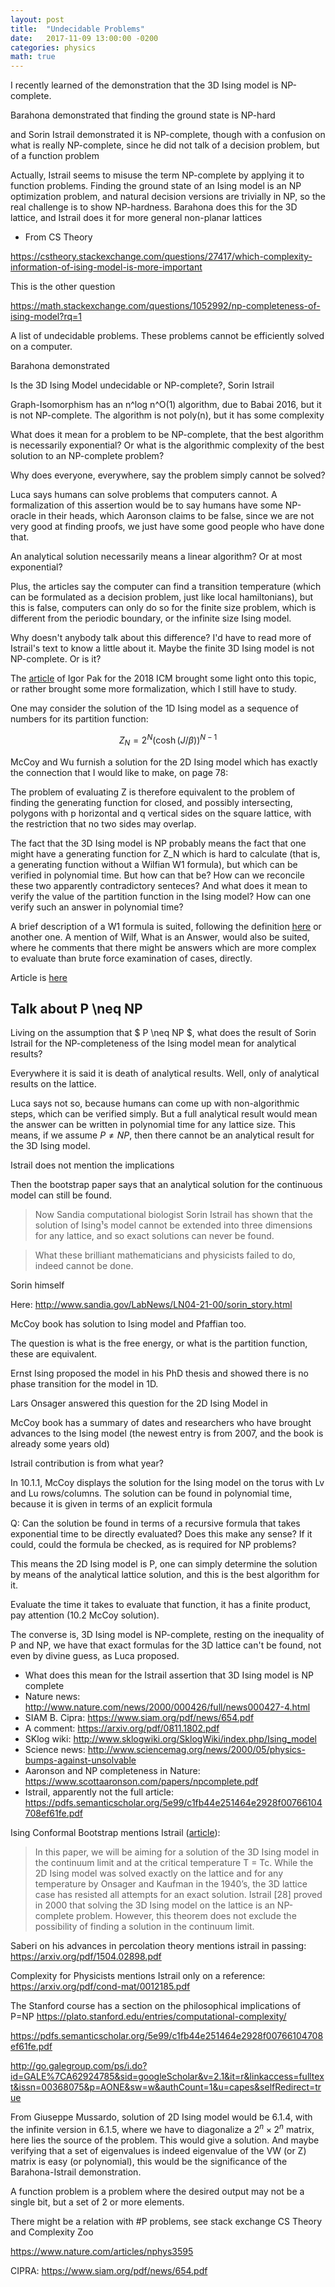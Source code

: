 ```yaml
---
layout: post
title:  "Undecidable Problems"
date:   2017-11-09 13:00:00 -0200
categories: physics
math: true
---
```


I recently learned of the demonstration
that the 3D Ising model is NP-complete.

Barahona demonstrated that finding the ground state is NP-hard

and Sorin Istrail demonstrated it is NP-complete,
though with a confusion on what is really NP-complete,
since he did not talk of a decision problem,
but of a function problem

Actually, Istrail seems to misuse the term NP-complete by applying it to function problems. Finding the ground state of an Ising model is an NP optimization problem, and natural decision versions are trivially in NP, so the real challenge is to show NP-hardness. Barahona does this for the 3D lattice, and Istrail does it for more general non-planar lattices
- From CS Theory

https://cstheory.stackexchange.com/questions/27417/which-complexity-information-of-ising-model-is-more-important

This is the other question

https://math.stackexchange.com/questions/1052992/np-completeness-of-ising-model?rq=1



A list of undecidable problems.
These problems cannot be efficiently solved on a computer.

Barahona demonstrated

Is the 3D Ising Model undecidable or NP-complete?, Sorin Istrail

Graph-Isomorphism has an n^log n^O(1) algorithm,
due to Babai 2016, but it is not NP-complete.
The algorithm is not poly(n), but it has some complexity

What does it mean for a problem to be NP-complete, that
the best algorithm is necessarily exponential?
Or what is the algorithmic complexity of the best
solution to an NP-complete problem?

Why does everyone, everywhere, say the problem simply
cannot be solved?

Luca says humans can solve problems that computers cannot.
A formalization of this assertion would be to say
humans have some NP-oracle in their heads, which
Aaronson claims to be false, since we are not very good
at finding proofs, we just have some good people
who have done that.

An analytical solution necessarily means a linear
algorithm? Or at most exponential?

Plus, the articles say the computer can find
a transition temperature (which can be formulated
as a decision problem, just like local hamiltonians),
but this is false, computers can only do so for
the finite size problem, which is different from
the periodic boundary, or the infinite size Ising model.

Why doesn't anybody talk about this difference?
I'd have to read more of Istrail's text to know a little about it.
Maybe the finite 3D Ising model is not NP-complete.
Or is it?

The [article][pak] of Igor Pak for the 2018 ICM brought
some light onto this topic, or rather brought some more
formalization, which I still have to study.

One may consider the solution of the 1D Ising model
as a sequence of numbers for its partition function:

$$Z_N = 2^N ( \cosh(J/\beta))^{N-1}$$

McCoy and Wu furnish a solution for the 2D Ising model
which has exactly the connection that I would like to
make, on page 78:

The problem of evaluating Z is therefore equivalent
to the problem of finding the generating function for closed,
and possibly intersecting,
polygons with p horizontal and q vertical sides on the
square lattice, with the restriction that no two sides may overlap.

The fact that the 3D Ising model is NP probably means
the fact that one might have a generating
function for Z_N which is hard to calculate
(that is, a generating function without a Wilfian W1 formula),
but which can be verified in polynomial time.
But how can that be? How can we reconcile these two
apparently contradictory senteces?
And what does it mean to verify the value of
the partition function in the Ising model?
How can one verify such an answer in polynomial time?

A brief description of a W1 formula is suited, following the
definition [here][pak] or another one.
A mention of Wilf, What is an Answer, would also
be suited, where he comments that there might be answers
which are more complex to evaluate than brute force
examination of cases, directly.

Article is [here][istrail]

[istrail]: https://pdfs.semanticscholar.org/5e99/c1fb44e251464e2928f00766104708ef61fe.pdf
[pak]: https://arxiv.org/abs/1803.06636


## Talk about P \neq NP

Living on the assumption that $ P \neq NP $, what does the result of Sorin Istrail
for the NP-completeness of the Ising model mean for analytical results?

Everywhere it is said it is death of analytical results. Well, only of
analytical results on the lattice.

Luca says not so, because humans can come up with non-algorithmic
steps, which can be verified simply. But a full analytical result
would mean the answer can be written in polynomial time
for any lattice size. This means, if we assume $P \neq NP$,
then there cannot be an analytical result for 
the 3D Ising model.

Istrail does not mention the implications

Then the bootstrap paper says that an analytical solution for the
continuous model can still be found.

> Now Sandia computational biologist Sorin Istrail has shown that the solution of Ising¹s model cannot be extended into three dimensions for any lattice, and so exact solutions can never be found.

> What these brilliant mathematicians and physicists failed to do, indeed cannot be done.

Sorin himself

Here: http://www.sandia.gov/LabNews/LN04-21-00/sorin_story.html

McCoy book has solution to Ising model and Pfaffian too.

The question is what is the free energy, or what is the partition function, these are equivalent.

Ernst Ising proposed the model in his PhD thesis and showed there is no phase transition for the model in 1D.

Lars Onsager answered this question for the 2D Ising Model in

McCoy book has a summary of dates and researchers who have brought advances to the Ising model (the newest entry is from 2007, and the book is already some years old)

Istrail contribution is from what year?

In 10.1.1, McCoy displays the solution for the Ising model on the torus with Lv and Lu rows/columns.
The solution can be found in polynomial time, because it is given in terms of an explicit formula

Q: Can the solution be found in terms of a recursive formula that takes exponential time
to be directly evaluated? Does this make any sense? If it could, could
the formula be checked, as is required for NP problems?

This means the 2D Ising model is P, one can simply determine the solution by
means of the analytical lattice solution, and this is the best algorithm for it.

Evaluate the time it takes to evaluate that function, it has a finite product,
pay attention (10.2 McCoy solution).

The converse is, 3D Ising model is NP-complete, resting on the inequality of P and NP,
we have that exact formulas for the 3D lattice can't be found, not even by
divine guess, as Luca proposed.


- What does this mean for the Istrail assertion that 3D Ising model is NP complete
- Nature news: http://www.nature.com/news/2000/000426/full/news000427-4.html
- SIAM B. Cipra: https://www.siam.org/pdf/news/654.pdf
- A comment: https://arxiv.org/pdf/0811.1802.pdf
- SKlog wiki: http://www.sklogwiki.org/SklogWiki/index.php/Ising_model
- Science news: http://www.sciencemag.org/news/2000/05/physics-bumps-against-unsolvable
- Aaronson and NP completeness in Nature: https://www.scottaaronson.com/papers/npcomplete.pdf
- Istrail, apparently not the full article: https://pdfs.semanticscholar.org/5e99/c1fb44e251464e2928f00766104708ef61fe.pdf

Ising Conformal Bootstrap mentions Istrail ([article][boot]):
> In this paper, we will be aiming for a solution of the 3D Ising model in the continuum
  limit and at the critical temperature T = Tc. While the 2D Ising model was solved exactly
  on the lattice and for any temperature by Onsager and Kaufman in the 1940’s, the 3D lattice
  case has resisted all attempts for an exact solution. Istrail [28] proved in 2000 that solving
  the 3D Ising model on the lattice is an NP-complete problem. However, this theorem does
  not exclude the possibility of finding a solution in the continuum limit.

Saberi on his advances in percolation theory mentions istrail in passing: https://arxiv.org/pdf/1504.02898.pdf

Complexity for Physicists mentions Istrail only on a reference: https://arxiv.org/pdf/cond-mat/0012185.pdf

The Stanford course has a section on the philosophical implications of P=NP https://plato.stanford.edu/entries/computational-complexity/

[boot]: https://arxiv.org/pdf/1203.6064.pdf
[luca]: http://minimalist-thinking.blogspot.com.br/2007/12/p-np-np-c-and-ising-3d.html

https://pdfs.semanticscholar.org/5e99/c1fb44e251464e2928f00766104708ef61fe.pdf

http://go.galegroup.com/ps/i.do?id=GALE%7CA62924785&sid=googleScholar&v=2.1&it=r&linkaccess=fulltext&issn=00368075&p=AONE&sw=w&authCount=1&u=capes&selfRedirect=true


From Giuseppe Mussardo, solution of 2D Ising model would be
6.1.4, with the infinite version in 6.1.5, where we have to
diagonalize a $2^n \times 2^n$ matrix, here lies the source of
the problem. This would give a solution.
And maybe verifying that a set of eigenvalues is indeed eigenvalue of
the VW (or Z) matrix is easy (or polynomial), this would
be the significance of the Barahona-Istrail demonstration.

A function problem is a problem where the desired output
may not be a single bit, but a set of 2 or more elements.

There might be a relation with #P problems, see stack exchange CS Theory and
Complexity Zoo



https://www.nature.com/articles/nphys3595

CIPRA: https://www.siam.org/pdf/news/654.pdf

